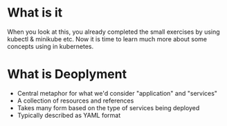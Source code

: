 # What is it
When you look at this, you already completed the small exercises by using kubectl & minikube etc. Now it is time to learn much more about some concepts using in kubernetes.

# What is Deoplyment
* Central metaphor for what we'd consider "application" and "services"
* A collection of resources and references
* Takes many form based on the type of services being deployed
* Typically described as YAML format

